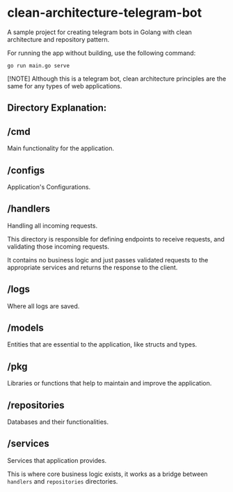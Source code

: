 # clean-architecture-telegram-bot

A sample project for creating telegram bots in Golang with clean architecture and repository pattern.

For running the app without building, use the following command:
```
go run main.go serve
```

[!NOTE] 
Although this is a telegram bot, clean architecture principles are the same for any types of web applications.

## Directory Explanation:

## /cmd

Main functionality for the application.

## /configs

Application's Configurations.

## /handlers

Handling all incoming requests.

This directory is responsible for defining endpoints to receive requests, and validating those incoming requests.

It contains no business logic and just passes validated requests to the appropriate services and returns the response to the client.

## /logs

Where all logs are saved.

## /models

Entities that are essential to the application, like structs and types.

## /pkg

Libraries or functions that help to maintain and improve the application.

## /repositories

Databases and their functionalities.

## /services

Services that application provides.

This is where core business logic exists, it works as a bridge between `handlers` and `repositories` directories.